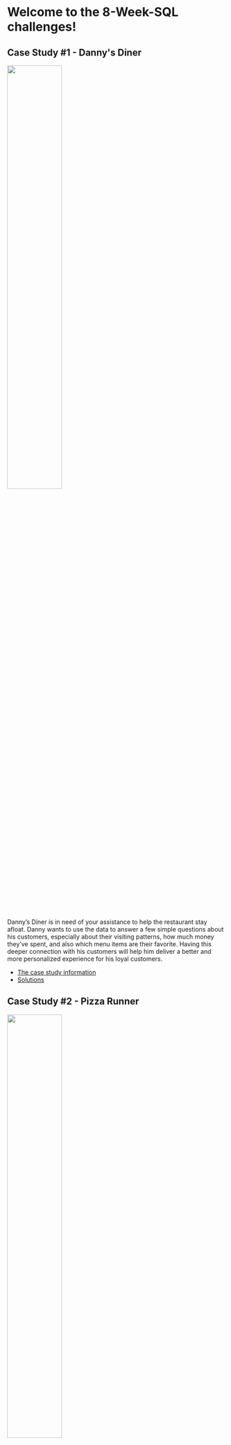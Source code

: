 # Welcome to the 8-Week-SQL challenges!

## Case Study #1 - Danny's Diner
<img src="https://8weeksqlchallenge.com/images/case-study-designs/1.png" width=50% height=50%>

Danny’s Diner is in need of your assistance to help the restaurant stay afloat. Danny wants to use the data to answer a few simple questions about his customers, especially about their visiting patterns, how much money they’ve spent, and also which menu items are their favorite. Having this deeper connection with his customers will help him deliver a better and more personalized experience for his loyal customers.
* [The case study information](https://8weeksqlchallenge.com/case-study-1/)
* [Solutions](https://github.com/ngngan023/8-Week-SQL-Challenges/blob/76887736c7cff515c268201018d9932c1de27966/Case%20Study%20%231%20-%20Danny's%20Dinner) 

## Case Study #2 - Pizza Runner
<img src="https://8weeksqlchallenge.com/images/case-study-designs/2.png" width=50% height=50%>

Danny, the owner of Pizza Runner, needs assistance to clean his data and apply some basic calculations so he can better direct his runners and optimise Pizza Runner’s operations.
* [The case study information](https://8weeksqlchallenge.com/case-study-2/)
* [Solutions](https://github.com/ngngan023/8-Week-SQL-Challenges/blob/76887736c7cff515c268201018d9932c1de27966/Case%20Study%20%232%20-%20Pizza%20Runner) 
